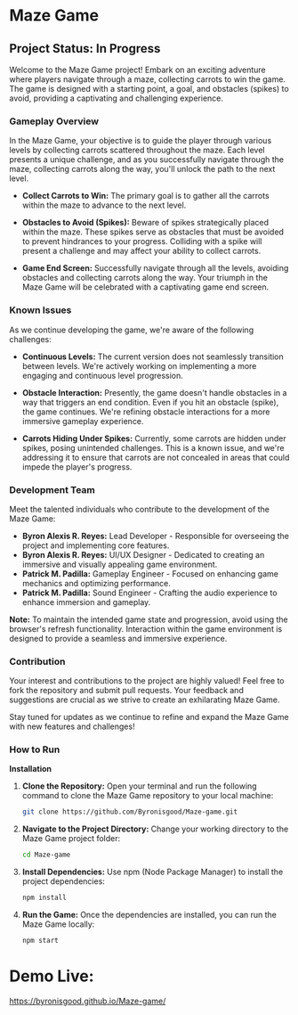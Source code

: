 # Maze Game

## Project Status: In Progress

Welcome to the Maze Game project! Embark on an exciting adventure where players navigate through a maze, collecting carrots to win the game. The game is designed with a starting point, a goal, and obstacles (spikes) to avoid, providing a captivating and challenging experience.

### Gameplay Overview

In the Maze Game, your objective is to guide the player through various levels by collecting carrots scattered throughout the maze. Each level presents a unique challenge, and as you successfully navigate through the maze, collecting carrots along the way, you'll unlock the path to the next level.

- **Collect Carrots to Win:** The primary goal is to gather all the carrots within the maze to advance to the next level.

- **Obstacles to Avoid (Spikes):** Beware of spikes strategically placed within the maze. These spikes serve as obstacles that must be avoided to prevent hindrances to your progress. Colliding with a spike will present a challenge and may affect your ability to collect carrots.

- **Game End Screen:** Successfully navigate through all the levels, avoiding obstacles and collecting carrots along the way. Your triumph in the Maze Game will be celebrated with a captivating game end screen.

### Known Issues

As we continue developing the game, we're aware of the following challenges:

- **Continuous Levels:** The current version does not seamlessly transition between levels. We're actively working on implementing a more engaging and continuous level progression.

- **Obstacle Interaction:** Presently, the game doesn't handle obstacles in a way that triggers an end condition. Even if you hit an obstacle (spike), the game continues. We're refining obstacle interactions for a more immersive gameplay experience.

- **Carrots Hiding Under Spikes:** Currently, some carrots are hidden under spikes, posing unintended challenges. This is a known issue, and we're addressing it to ensure that carrots are not concealed in areas that could impede the player's progress.

### Development Team

Meet the talented individuals who contribute to the development of the Maze Game:

- **Byron Alexis R. Reyes:** Lead Developer - Responsible for overseeing the project and implementing core features.
- **Byron Alexis R. Reyes:** UI/UX Designer - Dedicated to creating an immersive and visually appealing game environment.
- **Patrick M. Padilla:** Gameplay Engineer - Focused on enhancing game mechanics and optimizing performance.
- **Patrick M. Padilla:** Sound Engineer - Crafting the audio experience to enhance immersion and gameplay.

**Note:** To maintain the intended game state and progression, avoid using the browser's refresh functionality. Interaction within the game environment is designed to provide a seamless and immersive experience.

### Contribution

Your interest and contributions to the project are highly valued! Feel free to fork the repository and submit pull requests. Your feedback and suggestions are crucial as we strive to create an exhilarating Maze Game.

Stay tuned for updates as we continue to refine and expand the Maze Game with new features and challenges!

### How to Run

**Installation**

1. **Clone the Repository:**
   Open your terminal and run the following command to clone the Maze Game repository to your local machine:

   ```bash
   git clone https://github.com/Byronisgood/Maze-game.git
   
2. **Navigate to the Project Directory:**
   Change your working directory to the Maze Game project folder:
   
    ```bash
   cd Maze-game
3. **Install Dependencies:**
   Use npm (Node Package Manager) to install the project dependencies:

   ```bash
   npm install
4. **Run the Game:**
   Once the dependencies are installed, you can run the Maze Game locally:

   ```bash
   npm start

# Demo Live:
https://byronisgood.github.io/Maze-game/
